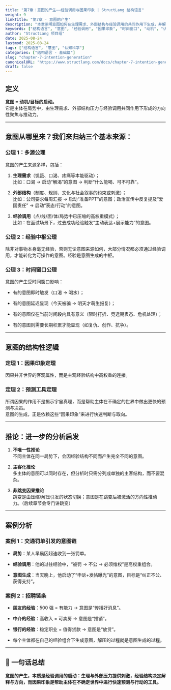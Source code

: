 ```yaml
---
title: "第7章：意图的产生——经验调用与因果印象 | StructLang 结构语言"
weight: 9
linkTitle: "第7章 · 意图的产生"
description: "本章阐明意图如何在生理需求、外部结构与经验调用的共同作用下生成，并解释因果印象作为快速预测工具的角色，以及时间窗口对意图显化的影响。"
keywords: ["结构语言", "意图", "经验调用", "因果印象", "时间窗口", "动机", "认知模型"]
author: "StructLang 项目组"
date: 2025-08-24
lastmod: 2025-08-24
tags: ["结构语言", "意图", "认知科学"]
categories: ["结构语言 · 基础篇"]
slug: "chapter-7-intention-generation"
canonicalURL: "https://www.structlang.com/docs/chapter-7-intention-generation"
draft: false
---
```

## 定义

**意图 = 动机/目标的启动。**  
它是主体在局势中，由生理需求、外部结构压力与经验调用共同作用下形成的方向性聚焦与推动力。

---

## 意图从哪里来？我们来归纳三个基本来源：

### 公理 1：多源公理

意图的产生来源多样，包括：

1. **生理需求**（饥饿、口渴、疼痛等本能驱动）；  
    比如：口渴 → 启动“解渴”的意图 → 判断“什么能喝、可不可靠”。
    
2. **外部结构**（制度、规则、文化与社会叙事的约束或刺激）；  
    比如：公司要求每周汇报 → 启动“准备PPT”的意图；政治宣传中反复提及“爱国责任” → 启动“表态/行动”的意图。
    
3. **经验调用**（点/线/面/体/局势中已压缩的高权重模式）；  
    比如：在面试场景下，过去成功经验触发“主动表达+展示能力”的意图。
    

### 公理 2：经验中枢公理

除非对事物本身毫无经验，否则无论意图来源如何，大部分情况都必须通过经验调用，才能转化为可操作的意图。经验是意图生成的中枢。

### 公理 3：时间窗口公理

意图的产生受时间窗口影响：

- 有的意图即时触发（口渴 → 喝水）；
    
- 有的意图延迟显现（今天被骗 → 明天才萌生报复）；
    
- 有的意图仅在当前时间段内具有意义（限时打折、竞选期表态、危机处理）；
    
- 有的意图则需要长期积累才能显现（如复仇、创作、抗争）。
    

---

## 意图的结构性逻辑

### 定理 1：因果印象定理

因果并非世界的客观属性，而是主观经验结构中高权重的连接。

### 定理 2：预测工具定理

所谓因果的作用不是揭示宇宙真理，而是帮助主体在不确定的世界中做出更快的预测与决策。  
意图的生成，正是依赖这些“因果印象”来进行快速判断与取向。

---

## 推论：进一步的分析启发

1. **不唯一性推论**  
    不同主体在同一局势下，会因经验结构不同而产生完全不同的意图。
    
2. **主客化推论**  
    多主体的意图可以同时存在，但分析时只需分列成单独的主客结构，而不要混杂。
    
3. **非跳变因果推论**  
    跳变是由压缩/解压引发的状态切换；意图是在跳变后被激活的方向性推动力。（后续章节会专门讲跳变）
    

---

## 案例分析

### 案例 1：交通罚单引发的意图链

- **局势**：某人早晨因超速收到一张罚单。
    
- **经验调用**：他的过往经验中，“被罚 → 不公 → 必须维权”是高权重组合。
    
- **意图生成**：当天晚上，他启动了“申诉+发帖曝光”的意图，目标是“纠正不公、获得支持”。
    

### 案例 2：招聘链条

- **朋友的经验**：500 强 = 有能力 → 意图是“传播好消息”。
    
- **中介的经验**：高收入 = 可卖房 → 意图是“推销”。
    
- **银行的经验**：稳定职业 = 值得贷款 → 意图是“放贷”。
    
- 每个主体都在自己的经验组合下生成意图，解压的过程就是意图生成的过程。
    

---

## 📌 一句话总结

**意图的产生，本质是经验调用的启动：生理与外部压力提供刺激，经验结构决定解释与方向，而因果印象是帮助主体在不确定世界中进行快速预测与行动的工具。**